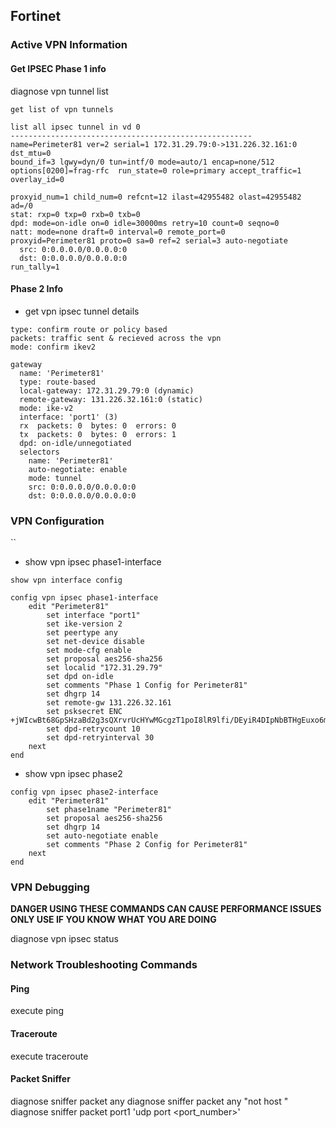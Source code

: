 ## Fortinet

### Active VPN Information 

#### Get IPSEC Phase 1 info
diagnose vpn tunnel list 

```commandline
get list of vpn tunnels 
```

```commandline
list all ipsec tunnel in vd 0
------------------------------------------------------
name=Perimeter81 ver=2 serial=1 172.31.29.79:0->131.226.32.161:0 dst_mtu=0
bound_if=3 lgwy=dyn/0 tun=intf/0 mode=auto/1 encap=none/512 options[0200]=frag-rfc  run_state=0 role=primary accept_traffic=1 overlay_id=0

proxyid_num=1 child_num=0 refcnt=12 ilast=42955482 olast=42955482 ad=/0
stat: rxp=0 txp=0 rxb=0 txb=0
dpd: mode=on-idle on=0 idle=30000ms retry=10 count=0 seqno=0
natt: mode=none draft=0 interval=0 remote_port=0
proxyid=Perimeter81 proto=0 sa=0 ref=2 serial=3 auto-negotiate
  src: 0:0.0.0.0/0.0.0.0:0
  dst: 0:0.0.0.0/0.0.0.0:0
run_tally=1
```

#### Phase 2 Info
- get vpn ipsec tunnel details

```commandline 
type: confirm route or policy based 
packets: traffic sent & recieved across the vpn 
mode: confirm ikev2
```

```commandline
gateway
  name: 'Perimeter81'
  type: route-based
  local-gateway: 172.31.29.79:0 (dynamic)
  remote-gateway: 131.226.32.161:0 (static)
  mode: ike-v2
  interface: 'port1' (3)
  rx  packets: 0  bytes: 0  errors: 0
  tx  packets: 0  bytes: 0  errors: 1
  dpd: on-idle/unnegotiated
  selectors
    name: 'Perimeter81'
    auto-negotiate: enable
    mode: tunnel
    src: 0:0.0.0.0/0.0.0.0:0
    dst: 0:0.0.0.0/0.0.0.0:0
```


### VPN Configuration 
``
- show vpn ipsec phase1-interface 

```commandline
show vpn interface config
```

```commandline
config vpn ipsec phase1-interface
    edit "Perimeter81"
        set interface "port1"
        set ike-version 2
        set peertype any
        set net-device disable
        set mode-cfg enable
        set proposal aes256-sha256
        set localid "172.31.29.79"
        set dpd on-idle
        set comments "Phase 1 Config for Perimeter81"
        set dhgrp 14
        set remote-gw 131.226.32.161
        set psksecret ENC +jWIcwBt68GpSHzaBd2g3sQXrvrUcHYwMGcgzT1poI8lR9lfi/DEyiR4DIpNbBTHgEuxo6mot43ZrgPPduA5xTEeRrN9+FTnwhOhU9Z4v30+4racbNTSf4CY82vn3wrudXv0eG1g6QvNBPbwQTX8NcW6u+FUEzWw1YRSN/fJbSc5kBLNJ0fxx+MitfaLC+a36nj4hA==
        set dpd-retrycount 10
        set dpd-retryinterval 30
    next
end
```

- show vpn ipsec phase2 

```commandline
config vpn ipsec phase2-interface
    edit "Perimeter81"
        set phase1name "Perimeter81"
        set proposal aes256-sha256
        set dhgrp 14
        set auto-negotiate enable
        set comments "Phase 2 Config for Perimeter81"
    next
end
```

### VPN Debugging  
**DANGER USING THESE COMMANDS CAN CAUSE PERFORMANCE ISSUES ONLY USE IF YOU KNOW WHAT YOU ARE DOING**

diagnose vpn ipsec status 

### Network Troubleshooting Commands 
#### Ping  
execute ping <ip>
#### Traceroute
execute traceroute <ip>
#### Packet Sniffer 
diagnose sniffer packet any
diagnose sniffer packet any "not host <ip>"
diagnose sniffer packet port1 'udp port <port_number>'


